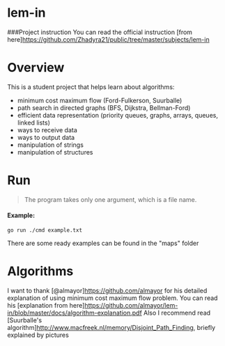 # lem-in

###Project instruction
You can read the official instruction [from here]https://github.com/Zhadyra21/public/tree/master/subjects/lem-in 

# Overview

This is a student project that helps learn about algorithms:
- minimum cost maximum flow (Ford-Fulkerson, Suurballe)
- path search in directed graphs (BFS, Dijkstra, Bellman-Ford)
- efficient data representation (priority queues, graphs, arrays, queues, linked lists)
- ways to receive data
- ways to output data
- manipulation of strings
- manipulation of structures

# Run

> The program takes only one argument, which is a file name.
#### Example:
`go run ./cmd example.txt`

There are some ready examples can be found in the "maps" folder

# Algorithms

I want to thank [@almayor]https://github.com/almayor for his detailed explanation of using minimum cost maximum flow problem.
You can read his [explanation from here]https://github.com/almayor/lem-in/blob/master/docs/algorithm-explanation.pdf
Also I recommend read [Suurballe's algorithm]http://www.macfreek.nl/memory/Disjoint_Path_Finding, briefly explained by pictures

